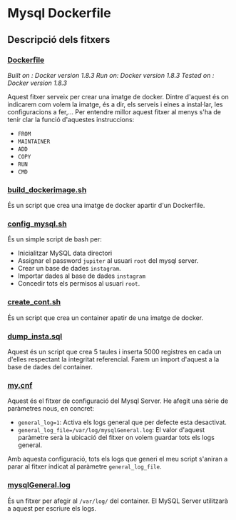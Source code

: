 # Mysql Dockerfile 
## Descripció dels fitxers 
### [Dockerfile](Dockerfile) 
*Built on : Docker version 1.8.3 Run on: Docker version 1.8.3 Tested on : Docker version 1.8.3*

Aquest fitxer serveix per crear una imatge de docker. Dintre d'aquest és on indicarem com volem la imatge, és a dir, els serveis i eines a instal·lar, les configuracions a fer,... Per entendre millor aquest fitxer al menys s'ha de tenir clar la funció d'aquestes instruccions:

* `FROM`
* `MAINTAINER`
* `ADD`
* `COPY`
* `RUN`
* `CMD`  

### [build_dockerimage.sh](https://github.com/iamsunil/generate_logs/blob/master/metode3/docker_mysql/build_dockerimage.sh)
És un script que crea una imatge de docker apartir d'un Dockerfile. 

### [config_mysql.sh](https://github.com/iamsunil/generate_logs/blob/master/metode3/docker_mysql/config_mysql.sh)  
És un simple script de bash per: 

* Inicialitzar MySQL data directori 
* Assignar el password `jupiter` al usuari `root` del mysql server.  
* Crear un base de dades `instagram`.
* Importar dades al base de dades `instagram`
* Concedir tots els permisos al usuari `root`.  

### [create_cont.sh](https://github.com/iamsunil/generate_logs/blob/master/metode3/docker_mysql/create_cont.sh)
És un script que crea un container apatir de una imatge de docker.

### [dump_insta.sql](https://github.com/iamsunil/generate_logs/blob/master/metode3/docker_mysql/dump_insta.sql)   
Aquest és un script que crea 5 taules i inserta 5000 registres en cada un d'elles respectant la integritat referencial. Farem un import d'aquest a la base de dades del container.  

### [my.cnf](https://github.com/iamsunil/generate_logs/blob/master/metode3/docker_mysql/my.cnf)  
Aquest és el fitxer de configuració del Mysql Server. He afegit una sèrie de paràmetres nous, en concret:  

* `general_log=1`: Activa els logs general que per defecte esta desactivat.  
* `general_log_file=/var/log/mysqlGeneral.log`: El valor d'aquest paràmetre serà la ubicació del fitxer on volem guardar tots els logs general.  

Amb aquesta configuració, tots els logs que generi el meu script s'aniran a parar al fitxer indicat al paràmetre `general_log_file`.

###  [mysqlGeneral.log](https://github.com/iamsunil/generate_logs/blob/master/metode3/docker_mysql/mysqlGeneral.log)
És un fitxer per afegir al `/var/log/` del container. El MySQL Server utilitzarà a aquest per escriure els logs.
